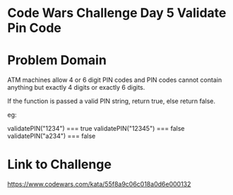 # Code Wars Challenge Day 5 Validate Pin Code

# Problem Domain

ATM machines allow 4 or 6 digit PIN codes and PIN codes cannot contain anything but exactly 4 digits or exactly 6 digits.

If the function is passed a valid PIN string, return true, else return false.

eg:

validatePIN("1234") === true
validatePIN("12345") === false
validatePIN("a234") === false

# Link to Challenge

https://www.codewars.com/kata/55f8a9c06c018a0d6e000132
